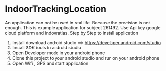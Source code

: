 # IndoorTrackingLocation
An application can not be used in real life. Because the precision is not enough.
This is example application for subject 261492.
Use Api key google cloud platform and indooratlas.
Step by Step to install application
1) Install download android studio ==>  https://developer.android.com/studio 
2) Install SDK tools in android studio
3) Open Developer mode in your android phone
4) Clone this project to your android studio and run on your android phone
5) Open Wifi , GPS and start application 
